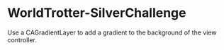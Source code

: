 # WorldTrotter-SilverChallenge
Use a CAGradientLayer to add a gradient to the background of the view controller.
